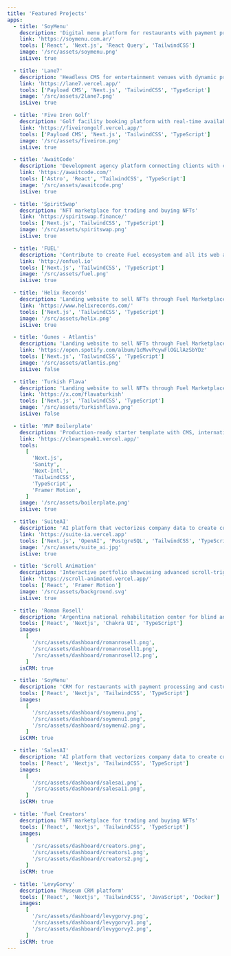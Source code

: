```yaml
---
title: 'Featured Projects'
apps:
  - title: 'SoyMenu'
    description: 'Digital menu platform for restaurants with payment processing and customizable designs'
    link: 'https://soymenu.com.ar/'
    tools: ['React', 'Next.js', 'React Query', 'TailwindCSS']
    image: '/src/assets/soymenu.png'
    isLive: true

  - title: 'Lane7'
    description: 'Headless CMS for entertainment venues with dynamic pricing and event management'
    link: 'https://lane7.vercel.app/'
    tools: ['Payload CMS', 'Next.js', 'TailwindCSS', 'TypeScript']
    image: '/src/assets/2lane7.png'
    isLive: true

  - title: 'Five Iron Golf'
    description: 'Golf facility booking platform with real-time availability and automated scheduling'
    link: 'https://fiveirongolf.vercel.app/'
    tools: ['Payload CMS', 'Next.js', 'TailwindCSS', 'TypeScript']
    image: '/src/assets/fiveiron.png'
    isLive: true

  - title: 'AwaitCode'
    description: 'Development agency platform connecting clients with custom MVP solutions'
    link: 'https://awaitcode.com/'
    tools: ['Astro', 'React', 'TailwindCSS', 'TypeScript']
    image: '/src/assets/awaitcode.png'
    isLive: true

  - title: 'SpiritSwap'
    description: 'NFT marketplace for trading and buying NFTs'
    link: 'https://spiritswap.finance/'
    tools: ['Next.js', 'TailwindCSS', 'TypeScript']
    image: '/src/assets/spiritswap.png'
    isLive: true

  - title: 'FUEL'
    description: 'Contribute to create Fuel ecosystem and all its web applications'
    link: 'http://onfuel.io'
    tools: ['Next.js', 'TailwindCSS', 'TypeScript']
    image: '/src/assets/fuel.png'
    isLive: true

  - title: 'Helix Records'
    description: 'Landing website to sell NFTs through Fuel Marketplace'
    link: 'https://www.helixrecords.com/'
    tools: ['Next.js', 'TailwindCSS', 'TypeScript']
    image: '/src/assets/helix.png'
    isLive: true

  - title: 'Gunes - Atlantis'
    description: 'Landing website to sell NFTs through Fuel Marketplace'
    link: 'https://open.spotify.com/album/1cMvvPcywFlOGLlAzSbYDz'
    tools: ['Next.js', 'TailwindCSS', 'TypeScript']
    image: '/src/assets/atlantis.png'
    isLive: false

  - title: 'Turkish Flava'
    description: 'Landing website to sell NFTs through Fuel Marketplace'
    link: 'https://x.com/flavaturkish'
    tools: ['Next.js', 'TailwindCSS', 'TypeScript']
    image: '/src/assets/turkishflava.png'
    isLive: false

  - title: 'MVP Boilerplate'
    description: 'Production-ready starter template with CMS, internationalization, and animations'
    link: 'https://clearspeak1.vercel.app/'
    tools:
      [
        'Next.js',
        'Sanity',
        'Next-Intl',
        'TailwindCSS',
        'TypeScript',
        'Framer Motion',
      ]
    image: '/src/assets/boilerplate.png'
    isLive: true

  - title: 'SuiteAI'
    description: 'AI platform that vectorizes company data to create custom AI agents with semantic search'
    link: 'https://suite-ia.vercel.app'
    tools: ['Next.js', 'OpenAI', 'PostgreSQL', 'TailwindCSS', 'TypeScript']
    image: '/src/assets/suite_ai.jpg'
    isLive: true

  - title: 'Scroll Animation'
    description: 'Interactive portfolio showcasing advanced scroll-triggered animations and micro-interactions'
    link: 'https://scroll-animated.vercel.app/'
    tools: ['React', 'Framer Motion']
    image: '/src/assets/background.svg'
    isLive: true

  - title: 'Roman Rosell'
    description: 'Argentina national rehabilitation center for blind and visually impaired people'
    tools: ['React', 'Nextjs', 'Chakra UI', 'TypeScript']
    images:
      [
        '/src/assets/dashboard/romanrosell.png',
        '/src/assets/dashboard/romanrosell1.png',
        '/src/assets/dashboard/romanrosell2.png',
      ]
    isCRM: true

  - title: 'SoyMenu'
    description: 'CRM for restaurants with payment processing and customizable designs'
    tools: ['React', 'Nextjs', 'TailwindCSS', 'TypeScript']
    images:
      [
        '/src/assets/dashboard/soymenu.png',
        '/src/assets/dashboard/soymenu1.png',
        '/src/assets/dashboard/soymenu2.png',
      ]
    isCRM: true

  - title: 'SalesAI'
    description: 'AI platform that vectorizes company data to create custom AI agents with semantic search'
    tools: ['React', 'Nextjs', 'TailwindCSS', 'TypeScript']
    images:
      [
        '/src/assets/dashboard/salesai.png',
        '/src/assets/dashboard/salesai1.png',
      ]
    isCRM: true

  - title: 'Fuel Creators'
    description: 'NFT marketplace for trading and buying NFTs'
    tools: ['React', 'Nextjs', 'TailwindCSS', 'TypeScript']
    images:
      [
        '/src/assets/dashboard/creators.png',
        '/src/assets/dashboard/creators1.png',
        '/src/assets/dashboard/creators2.png',
      ]
    isCRM: true

  - title: 'LevyGorvy'
    description: 'Museum CRM platform'
    tools: ['React', 'Nextjs', 'TailwindCSS', 'JavaScript', 'Docker']
    images:
      [
        '/src/assets/dashboard/levygorvy.png',
        '/src/assets/dashboard/levygorvy1.png',
        '/src/assets/dashboard/levygorvy2.png',
      ]
    isCRM: true
---
```

